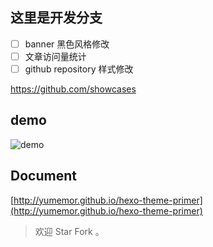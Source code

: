 ## 这里是开发分支

- [ ] banner 黑色风格修改
- [ ] 文章访问量统计
- [ ] github repository 样式修改

<https://github.com/showcases>


## demo
![demo](http://oct8d1mqf.bkt.clouddn.com/2017-05-05-00%3A46%3A48.jpg)
## Document
[http://yumemor.github.io/hexo-theme-primer](http://yumemor.github.io/hexo-theme-primer)

> 欢迎 Star Fork 。 
